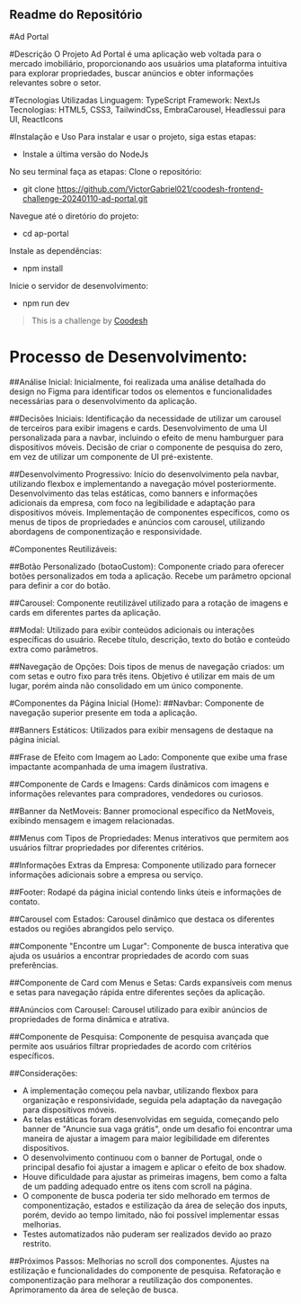 ## Readme do Repositório

#Ad Portal

#Descrição
O Projeto Ad Portal é uma aplicação web voltada para o mercado imobiliário, proporcionando aos usuários uma plataforma intuitiva para explorar propriedades, buscar anúncios e obter informações relevantes sobre o setor.

#Tecnologias Utilizadas
Linguagem: TypeScript
Framework: NextJs
Tecnologias: HTML5, CSS3, TailwindCss, EmbraCarousel, Headlessui para UI, ReactIcons

#Instalação e Uso
Para instalar e usar o projeto, siga estas etapas:

- Instale a última versão do NodeJs

No seu terminal faça as etapas:
Clone o repositório:
- git clone https://github.com/VictorGabriel021/coodesh-frontend-challenge-20240110-ad-portal.git

Navegue até o diretório do projeto:
- cd ap-portal

Instale as dependências:
- npm install

Inicie o servidor de desenvolvimento:
- npm run dev

>  This is a challenge by [Coodesh](https://coodesh.com/)

# Processo de Desenvolvimento:

##Análise Inicial:
Inicialmente, foi realizada uma análise detalhada do design no Figma para identificar todos os elementos e funcionalidades necessárias para o desenvolvimento da aplicação.

##Decisões Iniciais:
Identificação da necessidade de utilizar um carousel de terceiros para exibir imagens e cards.
Desenvolvimento de uma UI personalizada para a navbar, incluindo o efeito de menu hamburguer para dispositivos móveis.
Decisão de criar o componente de pesquisa do zero, em vez de utilizar um componente de UI pré-existente.

##Desenvolvimento Progressivo:
Início do desenvolvimento pela navbar, utilizando flexbox e implementando a navegação móvel posteriormente.
Desenvolvimento das telas estáticas, como banners e informações adicionais da empresa, com foco na legibilidade e adaptação para dispositivos móveis.
Implementação de componentes específicos, como os menus de tipos de propriedades e anúncios com carousel, utilizando abordagens de componentização e responsividade.

#Componentes Reutilizáveis:

##Botão Personalizado (botaoCustom):
Componente criado para oferecer botões personalizados em toda a aplicação.
Recebe um parâmetro opcional para definir a cor do botão.

##Carousel:
Componente reutilizável utilizado para a rotação de imagens e cards em diferentes partes da aplicação.

##Modal:
Utilizado para exibir conteúdos adicionais ou interações específicas do usuário.
Recebe título, descrição, texto do botão e conteúdo extra como parâmetros.

##Navegação de Opções:
Dois tipos de menus de navegação criados: um com setas e outro fixo para três itens.
Objetivo é utilizar em mais de um lugar, porém ainda não consolidado em um único componente.

#Componentes da Página Inicial (Home):
##Navbar:
Componente de navegação superior presente em toda a aplicação.

##Banners Estáticos:
Utilizados para exibir mensagens de destaque na página inicial.

##Frase de Efeito com Imagem ao Lado:
Componente que exibe uma frase impactante acompanhada de uma imagem ilustrativa.

##Componente de Cards e Imagens:
Cards dinâmicos com imagens e informações relevantes para compradores, vendedores ou curiosos.

##Banner da NetMoveis:
Banner promocional específico da NetMoveis, exibindo mensagem e imagem relacionadas.

##Menus com Tipos de Propriedades:
Menus interativos que permitem aos usuários filtrar propriedades por diferentes critérios.

##Informações Extras da Empresa:
Componente utilizado para fornecer informações adicionais sobre a empresa ou serviço.

##Footer:
Rodapé da página inicial contendo links úteis e informações de contato.

##Carousel com Estados:
Carousel dinâmico que destaca os diferentes estados ou regiões abrangidos pelo serviço.

##Componente "Encontre um Lugar":
Componente de busca interativa que ajuda os usuários a encontrar propriedades de acordo com suas preferências.

##Componente de Card com Menus e Setas:
Cards expansíveis com menus e setas para navegação rápida entre diferentes seções da aplicação.

##Anúncios com Carousel:
Carousel utilizado para exibir anúncios de propriedades de forma dinâmica e atrativa.

##Componente de Pesquisa:
Componente de pesquisa avançada que permite aos usuários filtrar propriedades de acordo com critérios específicos.

##Considerações:
- A implementação começou pela navbar, utilizando flexbox para organização e responsividade, seguida pela adaptação da navegação para dispositivos móveis.
- As telas estáticas foram desenvolvidas em seguida, começando pelo banner de "Anuncie sua vaga grátis", onde um desafio foi encontrar uma maneira de ajustar a imagem para maior legibilidade em diferentes dispositivos.
- O desenvolvimento continuou com o banner de Portugal, onde o principal desafio foi ajustar a imagem e aplicar o efeito de box shadow.
- Houve dificuldade para ajustar as primeiras imagens, bem como a falta de um padding adequado entre os itens com scroll na página.
- O componente de busca poderia ter sido melhorado em termos de componentização, estados e estilização da área de seleção dos inputs, porém, devido ao tempo limitado, não foi possível implementar essas melhorias.
- Testes automatizados não puderam ser realizados devido ao prazo restrito.

##Próximos Passos:
Melhorias no scroll dos componentes.
Ajustes na estilização e funcionalidades do componente de pesquisa.
Refatoração e componentização para melhorar a reutilização dos componentes.
Aprimoramento da área de seleção de busca.

